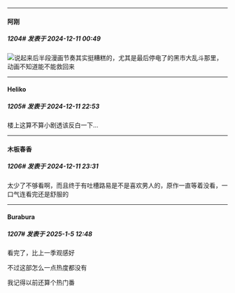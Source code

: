 ﻿
*****

####  阿刚  
##### 1204#       发表于 2024-12-11 00:49

<img src="https://static.saraba1st.com/image/smiley/face2017/091.png" referrerpolicy="no-referrer">说起来后半段漫画节奏其实挺糟糕的，尤其是最后停电了的黑市大乱斗那里，动画不知道能不能救回来

*****

####  Heliko  
##### 1205#       发表于 2024-12-11 22:53

楼上这算不算小剧透该反白一下…

*****

####  木板春香  
##### 1206#       发表于 2024-12-11 23:31

太少了不够看啊，而且终于有吐槽路易是不是喜欢男人的，原作一直等着没看，一口气连看完还是舒服的

*****

####  Burabura  
##### 1207#       发表于 2025-1-5 12:48

看完了，比上一季观感好

不过这部怎么一点热度都没有

我记得以前还算个热门番

